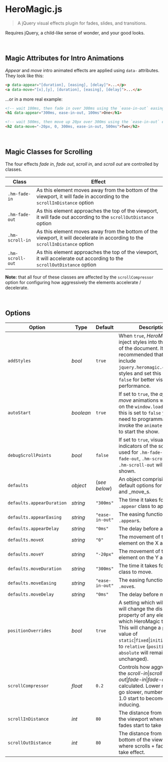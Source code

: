 # HeroMagic.js
> A jQuery visual effects plugin for fades, slides, and transitions.

Requires jQuery, a child-like sense of wonder, and your good looks.


&nbsp;
## Magic Attributes for Intro Animations
_Appear_ and _move_ intro animated effects are applied using `data-` attributes. They look like this:

```html
<p data-appear="[duration], [easing], [delay]">...</p>
<a data-move="[x],[y], [duration], [easing], [delay]">...</a>
```

...or in a more real example:

```html
<!-- wait 100ms, then fade in over 300ms using the `ease-in-out` easing -->
<h1 data-appear="300ms, ease-in-out, 100ms">One</h1>

<!-- wait 500ms, then move up 20px over 300ms using the `ease-in-out` easing -->
<h2 data-move="-20px, 0, 300ms, ease-in-out, 500ms">Two</h2>
```


&nbsp;
## Magic Classes for Scrolling
The four effects _fade in_, _fade out_, _scroll in_, and _scroll out_ are controlled by classes.

| Class | Effect |
| --- | --- |
| `.hm-fade-in` | As this element moves away from the bottom of the viewport, it will fade in according to the `scrollInDistance` option |
| `.hm-fade-out` | As this element approaches the top of the viewport, it will fade out according to the `scrollOutDistance` option |
| `.hm-scroll-in` | As this element moves away from the bottom of the viewport, it will decelerate in according to the `scrollInDistance` option |
| `.hm-scroll-out` | As this element approaches the top of the viewport, it will accelerate out according to the `scrollOutDistance` option |

**Note:** that all four of these classes are affected by the `scrollCompressor` option for configuring how aggressively the elements accelerate / decelerate.


&nbsp;
## Options
| Option | Type | Default | Description |
| --- | --- | --- | --- |
| `addStyles` | _bool_ | `true` | When `true`, _HeroMagic_ will inject styles into the `<head/>` of the document. It is recommended that you include `jquery.heromagic.css` in your styles and set this option to `false` for better visual performance. |
| `autoStart` | _boolean_ | `true` | If set to `true`, the _appear_ and _move_ animations will begin on the `window.load` event. If this is set to `false` you will need to programmatically invoke the `animate()` method to start the show. |
| `debugScrollPoints` | _bool_ | `false` | If set to `true`, visual indicators of the scroll points used for `.hm-fade-in`, `.hm-fade-out`, `.hm-scroll-in`, and `.hm-scroll-out` will be shown. |
| `defaults` | _object_ | (_see below_) | An object comprising of default options for _appear_s and _move_s. |
| `defaults.appearDuration` | _string_ | `"300ms"` | The time it takes for an `.appear` class to appear. |
| `defaults.appearEasing` | _string_ | `"ease-in-out"` | The easing function used for `.appear`s. |
| `defaults.appearDelay` | _string_ | `"0ms"` | The delay before appearing. |
| `defaults.moveX` | _string_ | `"0"` | The movement of this element on the X axis. |
| `defaults.moveY` | _string_ | `"-20px"` | The movement of this element on the Y axis. |
| `defaults.moveDuration` | _string_ | `"300ms"` | The time it takes for a `.move` class to move. |
| `defaults.moveEasing` | _string_ | `"ease-in-out"` | The easing function used for `.move`s. |
| `defaults.moveDelay` | _string_ | `"0ms"` | The delay before moving. |
| `positionOverrides` | _bool_ | `true` | A setting which will if `true` will change the display property of any element which HeroMagic touches. This will change a `position` value of `static`&#124;`fixed`&#124;`initial`&#124;`inherit` to `relative` (`position: absolute` will remain unchanged). |
| `scrollCompressor` | _float_ | `0.2` | Controls how aggressively the _scroll-in_&#124;_scroll-out_&#124;_fade-in_&#124;_fade-out_ is calculated. Lower numbers go slower, numbers closer to 1.0 start to become seizure-inducing.
| `scrollInDistance` | _int_ | `80` | The distance from the top of the viewport where scrolls + fades start to take effect. |
| `scrollOutDistance` | _int_ | `80` | The distance from the bottom of the viewport where scrolls + fades start to take effect. |
